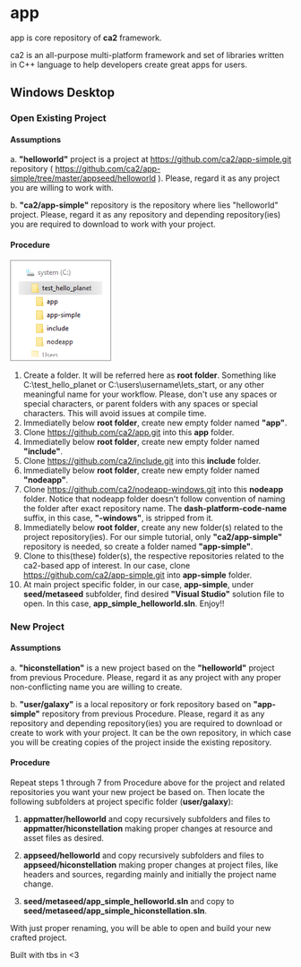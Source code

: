 # app

app is core repository of **ca2** framework.

ca2 is an all-purpose multi-platform framework and set of libraries written in C++ language to help developers create great apps for users.

## Windows Desktop
### Open Existing Project
#### Assumptions
a. **"helloworld"** project is a project at https://github.com/ca2/app-simple.git repository ( https://github.com/ca2/app-simple/tree/master/appseed/helloworld ). Please, regard it as any project you are willing to work with.

b. **"ca2/app-simple"** repository is the repository where lies "helloworld" project. Please, regard it as any repository and depending repository(ies) you are required to download to work with your project.

#### Procedure
![Folder Structure](/stage/app-simple-folder-structure.png?raw=true "Folder Structure")
1. Create a folder. It will be referred here as **root folder**. Something like C:\test_hello_planet or C:\users\username\lets_start, or any other meaningful name for your workflow. Please, don't use any spaces or special characters, or parent folders with any spaces or special characters. This will avoid issues at compile time.
2. Immediatelly below **root folder**, create new empty folder named **"app"**. 
3. Clone https://github.com/ca2/app.git into this **app** folder.
4. Immediatelly below **root folder**, create new empty folder named **"include"**. 
5. Clone https://github.com/ca2/include.git into this **include** folder.
4. Immediatelly below **root folder**, create new empty folder named **"nodeapp"**. 
5. Clone https://github.com/ca2/nodeapp-windows.git into this **nodeapp** folder. Notice that nodeapp folder doesn't follow convention of naming the folder after exact repository name. The **dash-platform-code-name** suffix, in this case,  **"-windows"**, is stripped from it.
6. Immediatelly below **root folder**, create any new folder(s) related to the project repository(ies). For our simple tutorial, only **"ca2/app-simple"** repository is needed, so create a folder named **"app-simple"**. 
7. Clone to this(these) folder(s), the respective repositories related to the ca2-based app of interest. In our case, clone https://github.com/ca2/app-simple.git into **app-simple** folder.
8. At main project specific folder, in our case, **app-simple**, under **seed/metaseed** subfolder, find desired **"Visual Studio"** solution file to open. In this case, **app_simple_helloworld.sln**.
Enjoy!!

### New Project
#### Assumptions
a. **"hiconstellation"** is a new project based on the **"helloworld"** project from previous Procedure. Please, regard it as any project with any proper non-conflicting name you are willing to create.

b. **"user/galaxy"** is a local repository or fork repository based on **"app-simple"** repository from previous Procedure. Please, regard it as any repository and depending repository(ies) you are required to download or create to work with your project. It can be the own repository, in which case you will be creating copies of the project inside the existing repository.

#### Procedure
Repeat steps 1 through 7 from Procedure above for the project and related repositories you want your new project be based on. Then locate the following subfolders at project specific folder (**user/galaxy**):
1. **appmatter/helloworld** and copy recursively subfolders and files to **appmatter/hiconstellation** making proper changes at resource and asset files as desired.

2. **appseed/helloworld** and copy recursively subfolders and files to **appseed/hiconstellation** making proper changes at project files, like headers and sources, regarding mainly and initially the project name change.

3. **seed/metaseed/app_simple_helloworld.sln** and copy to **seed/metaseed/app_simple_hiconstellation.sln**.

With just proper renaming, you will be able to open and build your new crafted project.

Built with tbs in <3

